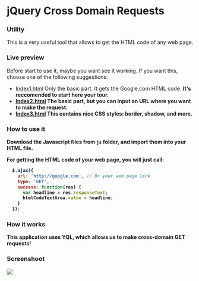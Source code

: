 jQuery Cross Domain Requests
============================

### Utility
This is a very useful tool that allows to get the HTML code of any web page.


### Live preview
Before start to use it, maybe you want see it working. If you want this, choose one of the following suggestions:

 * <a target="_blank" href="http://htmlpreview.github.com/?https://raw.github.com/IonicaBizau/jQuery-cross-domain-requests/master/index1.html">Index1.html</a> Only the basic part. It gets the Google.com HTML code.  <b>It's reccomended to start here your tour.<b>
 * <a target="_blank" href="http://htmlpreview.github.com/?https://raw.github.com/IonicaBizau/jQuery-cross-domain-requests/master/index2.html">Index2.html</a> The basic part, but you can input an URL where you want to make the request.
 * <a target="_blank" href="http://htmlpreview.github.com/?https://raw.github.com/IonicaBizau/jQuery-cross-domain-requests/master/index3.html">Index3.html</a> This contains nice CSS styles: border, shadow, and more.


### How to use it
Download the Javascript files from `js` folder, and import them into your HTML file.

For getting the HTML code of your web page, you will just call:
```js
  $.ajax({
    url: 'http://google.com', // Or your web page link
    type: 'GET',
    success: function(res) {
      var headline = res.responseText;
      htmlCodeTextArea.value = headline;
    }
  });
```


### How it works
This application uses YQL, which allows us to make cross-domain GET requests!

### Screenshoot
<a href="http://htmlpreview.github.com/?https://raw.github.com/IonicaBizau/jQuery-cross-domain-requests/master/index3.html"><img src="http://i48.tinypic.com/3007hfn.png"></a>
